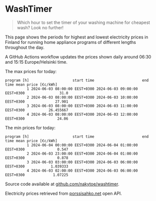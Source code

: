 
# WashTimer

> Which hour to set the timer of your washing machine for cheapest wash? Look no further!

This page shows the periods for highest and lowest electricity prices in Finland 
for running home appliance programs of different lengths throughout the day. 

A GitHub Actions workflow updates the prices shown daily around 06:30 and 15:15 Europe/Helsinki time.

The max prices for today:

	program [h]                    start time                      end time mean price [€c/kWh]
	          1 2024-06-03 08:00:00 EEST+0300 2024-06-03 09:00:00 EEST+0300                31.0
	          2 2024-06-03 08:00:00 EEST+0300 2024-06-03 10:00:00 EEST+0300              27.901
	          3 2024-06-03 08:00:00 EEST+0300 2024-06-03 11:00:00 EEST+0300           26.455667
	          4 2024-06-03 08:00:00 EEST+0300 2024-06-03 12:00:00 EEST+0300               24.06

The min prices for today:

	program [h]                    start time                      end time mean price [€c/kWh]
	          1 2024-06-04 00:00:00 EEST+0300 2024-06-04 01:00:00 EEST+0300               0.547
	          2 2024-06-03 23:00:00 EEST+0300 2024-06-04 01:00:00 EEST+0300               0.878
	          3 2024-06-03 03:00:00 EEST+0300 2024-06-03 06:00:00 EEST+0300            1.039333
	          4 2024-06-03 02:00:00 EEST+0300 2024-06-03 06:00:00 EEST+0300             1.07225


Source code available at [github.com/nakytoe/washtimer](https://github.com/nakytoe/washtimer).

Electricity prices retrieved from [porssisahko.net](https://porssisahko.net/api) open API.
